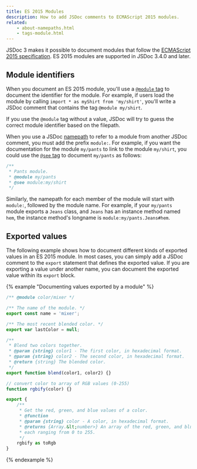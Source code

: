 ```yaml
---
title: ES 2015 Modules
description: How to add JSDoc comments to ECMAScript 2015 modules.
related:
    - about-namepaths.html
    - tags-module.html
---
```


JSDoc 3 makes it possible to document modules that follow the [ECMAScript 2015
specification][es2015-modules]. ES 2015 modules are supported in JSDoc 3.4.0 and later.


## Module identifiers

When you document an ES 2015 module, you'll use a [`@module` tag][module-tag] to document the
identifier for the module. For example, if users load the module by calling `import * as myShirt
from 'my/shirt'`, you'll write a JSDoc comment that contains the tag `@module my/shirt`.

If you use the `@module` tag without a value, JSDoc will try to guess the correct module identifier
based on the filepath.

When you use a JSDoc [namepath][namepaths] to refer to a module from another JSDoc comment, you must
add the prefix `module:`. For example, if you want the documentation for the module `my/pants` to
link to the module `my/shirt`, you could use the [`@see` tag][see-tag] to document `my/pants` as
follows:

```js
/**
 * Pants module.
 * @module my/pants
 * @see module:my/shirt
 */
```

Similarly, the namepath for each member of the module will start with `module:`, followed by the
module name. For example, if your `my/pants` module exports a `Jeans` class, and `Jeans` has an
instance method named `hem`, the instance method's longname is `module:my/pants.Jeans#hem`.

[module-tag]: tags-module.html
[namepaths]: about-namepaths.html
[see-tag]: tags-see.html


## Exported values

The following example shows how to document different kinds of exported values in an ES 2015 module.
In most cases, you can simply add a JSDoc comment to the `export` statement that defines the
exported value. If you are exporting a value under another name, you can document the exported value
within its `export` block.

{% example "Documenting values exported by a module" %}

```js
/** @module color/mixer */

/** The name of the module. */
export const name = 'mixer';

/** The most recent blended color. */
export var lastColor = null;

/**
 * Blend two colors together.
 * @param {string} color1 - The first color, in hexadecimal format.
 * @param {string} color2 - The second color, in hexadecimal format.
 * @return {string} The blended color.
 */
export function blend(color1, color2) {}

// convert color to array of RGB values (0-255)
function rgbify(color) {}

export {
    /**
     * Get the red, green, and blue values of a color.
     * @function
     * @param {string} color - A color, in hexadecimal format.
     * @returns {Array.&lt;number>} An array of the red, green, and blue values,
     * each ranging from 0 to 255.
     */
    rgbify as toRgb
}
```

{% endexample %}

[es2015-modules]: http://www.ecma-international.org/ecma-262/6.0/#sec-modules
